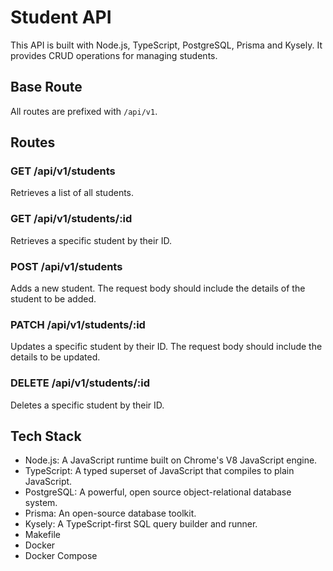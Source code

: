 # Student API

This API is built with Node.js, TypeScript, PostgreSQL, Prisma and Kysely. It provides CRUD operations for managing students.

## Base Route

All routes are prefixed with `/api/v1`.

## Routes

### GET /api/v1/students

Retrieves a list of all students.

### GET /api/v1/students/:id

Retrieves a specific student by their ID.

### POST /api/v1/students

Adds a new student. The request body should include the details of the student to be added.

### PATCH /api/v1/students/:id

Updates a specific student by their ID. The request body should include the details to be updated.

### DELETE /api/v1/students/:id

Deletes a specific student by their ID.

## Tech Stack

- Node.js: A JavaScript runtime built on Chrome's V8 JavaScript engine.
- TypeScript: A typed superset of JavaScript that compiles to plain JavaScript.
- PostgreSQL: A powerful, open source object-relational database system.
- Prisma: An open-source database toolkit.
- Kysely: A TypeScript-first SQL query builder and runner.
- Makefile
- Docker
- Docker Compose
